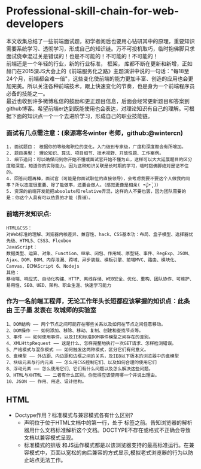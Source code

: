 # Professional-skill-chain-for-web-developers  
本文收集总结了一些前端面试题，初学者阅后也要用心钻研其中的原理，重要知识需要系统学习、透彻学习，形成自己的知识链。万不可投机取巧，临时抱佛脚只求面试侥幸混过关是错误的！也是不可能的！不可能的！不可能的！  
前端还是一个年轻的行业，新的行业标准， 框架， 库都不断在更新和新增，正如赫门在2015深JS大会上的《前端服务化之路》主题演讲中说的一句话："每18至24个月，前端都会难一倍"，这些变化使前端的能力更加丰富、创造的应用也会更加完美。所以关注各种前端技术，跟上快速变化的节奏，也是身为一个前端程序员必备的技能之一。  
最近也收到许多微博私信的鼓励和更正题目信息，后面会经常更新题目和答案到github博客。希望前端er达到既能使用也会表达，对理论知识有自己的理解。可根据下面的知识点一个一个去进阶学习，形成自己的职业技能链。  

### 面试有几点需注意：(来源寒冬winter 老师，github:@wintercn)  
    1. 面试题目： 根据你的等级和职位的变化，入门级到专家级，广度和深度都会有所增加。  
    2. 题目类型： 理论知识、算法、项目细节、技术视野、开放性题、工作案例。  
    3. 细节追问：可以确保问到你开始不懂或面试官开始不懂为止，这样可以大大延展题目的区分度和深度，知道你的实际能力。因为这种知识关联是长时期的学习，临时抱佛脚绝对是记不住的。  
    4. 回答问题再棒，面试官（可能是你面试职位的直接领导），会考虑我要不要这个人做我的同事？所以态度很重要、除了能做事，还要会做人。（感觉更像是相亲( •̣̣̣̣̣̥́௰•̣̣̣̣̣̥̀ )）  
    5. 资深的前端开发能把absolute和relative弄混，这样的人不要也罢，因为团队需要的是：你这个人具有可以依靠的才能（靠谱）。

### 前端开发知识点:  
    HTML&CSS：  
    对Web标准的理解、浏览器内核差异、兼容性、hack、CSS基本功：布局、盒子模型、选择器优先级、HTML5、CSS3、Flexbox
    JavaScript：  
    数据类型、运算、对象、Function、继承、闭包、作用域、原型链、事件、RegExp、JSON、Ajax、DOM、BOM、内存泄漏、跨域、异步装载、模板引擎、前端MVC、路由、模块化、Canvas、ECMAScript 6、Nodejs
    其他：  
    移动端、响应式、自动化构建、HTTP、离线存储、WEB安全、优化、重构、团队协作、可维护、易用性、SEO、UED、架构、职业生涯、快速学习能力

### 作为一名前端工程师，无论工作年头长短都应该掌握的知识点：此条由 王子墨 发表在 攻城师的实验室  
    1、DOM结构 —— 两个节点之间可能存在哪些关系以及如何在节点之间任意移动。
    2、DOM操作 —— 如何添加、移除、移动、复制、创建和查找节点等。
    3、事件 —— 如何使用事件，以及IE和标准DOM事件模型之间存在的差别。
    4、XMLHttpRequest —— 这是什么、怎样完整地执行一次GET请求、怎样检测错误。
    5、严格模式与混杂模式 —— 如何触发这两种模式，区分它们有何意义。
    6、盒模型 —— 外边距、内边距和边框之间的关系，及IE8以下版本的浏览器中的盒模型
    7、块级元素与行内元素 —— 怎么用CSS控制它们、以及如何合理的使用它们
    8、浮动元素 —— 怎么使用它们、它们有什么问题以及怎么解决这些问题。
    9、HTML与XHTML —— 二者有什么区别，你觉得应该使用哪一个并说出理由。
    10、JSON —— 作用、用途、设计结构。  
## HTML  
* Doctype作用？标准模式与兼容模式各有什么区别?  
    * <!DOCTYPE>声明位于位于HTML文档中的第一行，处于 <html> 标签之前。告知浏览器的解析器用什么文档标准解析这个文档。DOCTYPE不存在或格式不正确会导致文档以兼容模式呈现。  
    * 标准模式的排版 和JS运作模式都是以该浏览器支持的最高标准运行。在兼容模式中，页面以宽松的向后兼容的方式显示,模拟老式浏览器的行为以防止站点无法工作。
